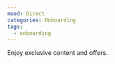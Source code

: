 ```yaml
---
mood: Direct
categories: Onboarding
tags:
  - onboarding
---
```

Enjoy exclusive content and offers.